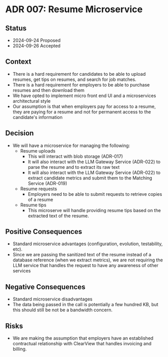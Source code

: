# ADR 007: Resume Microservice

## Status

- 2024-09-24 Proposed
- 2024-09-26 Accepted

## Context

- There is a hard requirement for candidates to be able to upload resumes, get tips on resumes, and search for job matches.
- There is a hard requirement for employers to be able to purchase resumes and then download them
- We have opted to implement micro front end UI and a microservices architectural style
- Our assumption is that when employers pay for access to a resume, they are paying for a resume and not for permanent access to the candidate's information

## Decision

- We will have a microservice for managing the following:
  - Resume uploads
    - This will interact with blob storage (ADR-017)
    - It will also interact with the LLM Gateway Service (ADR-022) to parse the resume and to extract its raw text
    - It will also interact with the LLM Gateway Service (ADR-022) to extract candidate metrics and submit them to the Matching Service (ADR-019)
  - Resume requests
    - Employers need to be able to submit requests to retrieve copies of a resume
  - Resume tips
    - This microserve will handle providing resume tips based on the extracted text of the resume.

## Positive Consequences

- Standard microservice advantages (configuration, evolution, testability, etc).
- Since we are passing the sanitized text of the resume instead of a database reference (when we extract metrics), we are not requiring the LLM service that handles the request to have any awareness of other services

## Negative Consequences

- Standard microservice disadvantages
- The data being passed in the call is potentially a few hundred KB, but this should still be not be a bandwidth concern.

## Risks

- We are making the assumption that employers have an established contractual relationship with ClearView that handles invoicing and billing.
